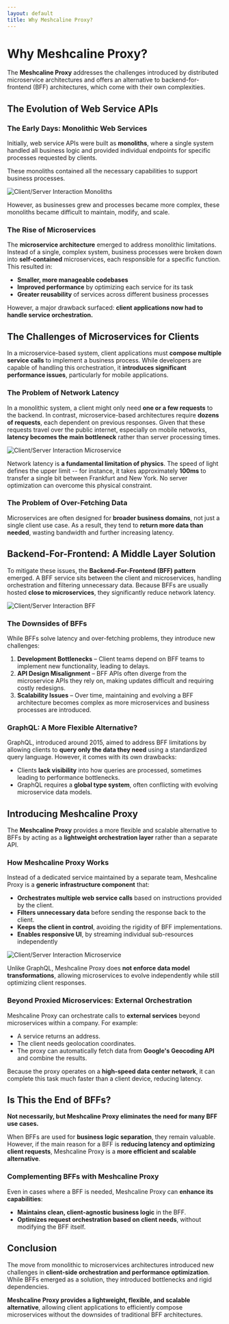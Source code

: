 ```yaml
---
layout: default
title: Why Meshcaline Proxy?
---
```


# Why Meshcaline Proxy?

The **Meshcaline Proxy** addresses the challenges introduced by distributed microservice architectures and offers an 
alternative to backend-for-frontend (BFF) architectures, which come with their own complexities.

## The Evolution of Web Service APIs

### The Early Days: Monolithic Web Services

Initially, web service APIs were built as **monoliths**, where a single system handled all business logic and provided 
individual endpoints for specific processes requested by clients.

These monoliths contained all the necessary capabilities to support business processes.

![Client/Server Interaction Monoliths](img/monolith.png)

However, as businesses grew and processes became more complex, these monoliths became difficult to maintain, modify, and scale.

### The Rise of Microservices

The **microservice architecture** emerged to address monolithic limitations. Instead of a single, complex system, 
business processes were broken down into **self-contained** microservices, each responsible for a specific function. 
This resulted in:
- **Smaller, more manageable codebases**
- **Improved performance** by optimizing each service for its task
- **Greater reusability** of services across different business processes

However, a major drawback surfaced: **client applications now had to handle service orchestration.**

## The Challenges of Microservices for Clients

In a microservice-based system, client applications must **compose multiple service calls** to implement a 
business process. While developers are capable of handling this orchestration, it 
**introduces significant performance issues**, particularly for mobile applications.

### The Problem of Network Latency

In a monolithic system, a client might only need **one or a few requests** to the backend. In contrast, 
microservice-based architectures require **dozens of requests**, each dependent on previous responses. Given 
that these requests travel over the public internet, especially on mobile networks, 
**latency becomes the main bottleneck** rather than server processing times.

![Client/Server Interaction Microservice](img/microservice.png)

Network latency is **a fundamental limitation of physics**. The speed of light defines the upper limit -- for 
instance, it takes approximately **100ms** 
to transfer a single bit between Frankfurt and New York. No server optimization can overcome this physical constraint.

### The Problem of Over-Fetching Data

Microservices are often designed for **broader business domains**, not just a single client use case. As a result, 
they tend to **return more data than needed**, wasting bandwidth and further increasing latency.

## Backend-For-Frontend: A Middle Layer Solution

To mitigate these issues, the **Backend-For-Frontend (BFF) pattern** emerged. A BFF service sits between the client 
and microservices, handling orchestration and filtering unnecessary data. Because BFFs are usually hosted 
**close to microservices**, they significantly reduce network latency.  


![Client/Server Interaction BFF](img/bff.png) 

### The Downsides of BFFs

While BFFs solve latency and over-fetching problems, they introduce new challenges:
1. **Development Bottlenecks** – Client teams depend on BFF teams to implement new functionality, leading to delays.
2. **API Design Misalignment** – BFF APIs often diverge from the microservice APIs they rely on, 
  making updates difficult and requiring costly redesigns.
3. **Scalability Issues** – Over time, maintaining and evolving a BFF architecture becomes complex as more 
  microservices and business processes are introduced.

### GraphQL: A More Flexible Alternative?

GraphQL, introduced around 2015, aimed to address BFF limitations by allowing clients to 
**query only the data they need** using a standardized query language. However, it comes with its own drawbacks:
- Clients **lack visibility** into how queries are processed, sometimes leading to performance bottlenecks.
- GraphQL requires a **global type system**, often conflicting with evolving microservice data models.

## Introducing Meshcaline Proxy

The **Meshcaline Proxy** provides a more flexible and scalable alternative to BFFs by acting as a 
**lightweight orchestration layer** rather than a separate API.

### How Meshcaline Proxy Works

Instead of a dedicated service maintained by a separate team, Meshcaline Proxy is a **generic infrastructure component** that:
- **Orchestrates multiple web service calls** based on instructions provided by the client.
- **Filters unnecessary data** before sending the response back to the client.
- **Keeps the client in control**, avoiding the rigidity of BFF implementations.
- **Enables responsive UI**, by streaming individual sub-resources independently

![Client/Server Interaction Microservice](img/streaming-proxy.png)

Unlike GraphQL, Meshcaline Proxy does **not enforce data model transformations**, allowing microservices to evolve 
independently while still optimizing client responses.

### Beyond Proxied Microservices: External Orchestration

Meshcaline Proxy can orchestrate calls to **external services** beyond microservices within a company. For example:
- A service returns an address.
- The client needs geolocation coordinates.
- The proxy can automatically fetch data from **Google's Geocoding API** and combine the results.

Because the proxy operates on a **high-speed data center network**, it can complete this task much faster than a 
client device, reducing latency.

## Is This the End of BFFs?

**Not necessarily, but Meshcaline Proxy eliminates the need for many BFF use cases.**

When BFFs are used for **business logic separation**, they remain valuable. However, if the main reason for a BFF is **reducing latency and optimizing client requests**, Meshcaline Proxy is a **more efficient and scalable alternative**.

### Complementing BFFs with Meshcaline Proxy

Even in cases where a BFF is needed, Meshcaline Proxy can **enhance its capabilities**:
- **Maintains clean, client-agnostic business logic** in the BFF.
- **Optimizes request orchestration based on client needs**, without modifying the BFF itself.

## Conclusion

The move from monolithic to microservices architectures introduced new challenges in **client-side orchestration and performance optimization**. While BFFs emerged as a solution, they introduced bottlenecks and rigid dependencies.

**Meshcaline Proxy provides a lightweight, flexible, and scalable alternative**, allowing client applications to efficiently compose microservices without the downsides of traditional BFF architectures.

